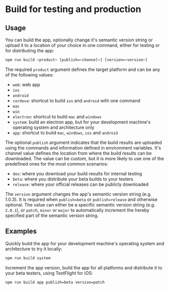# Build for testing and production

## Usage

You can build the app, optionally change it's semantic version string or upload it to a location of your choice in one command, either for testing or for distributing the app:

```bash
npm run build <product> [publish=<channel>] [version=<version>]
```

The required `product` argument defines the target platform and can be any of the following values:

* `web`: web app
* `ios`
* `android`
* `cordova`: shortcut to build `ios` and `android` with one command
* `mac`
* `win`
* `electron`: shortcut to build `mac` and `windows`
* `system`: build an electron app, but for your development machine's operating system and architecture only
* `app`: shortcut to build `mac`, `windows`, `ios` and `android`

The optional `publish` argument indicates that the build results are uploaded using the commands and information defined in environment variables. It's channel value defines the location from where the build results can be downloaded. The value can be custom, but it is more likely to use one of the predefined ones for the most common scenarios:

* `dev`: where you download your build results for internal testing
* `beta`: where you distribute your beta builds to your testers
* `release`: where your official releases can be publicly downloaded

The `version` argument changes the app's semantic version string (e.g. 1.0.3). It is required when `publish=beta` or `publish=release` and otherwise optional. The value can either be a specific semantic version string (e.g. `2.0.1`), or `patch`, `minor` or `major` to automatically increment the hereby specified part of the semantic version string.

## Examples

Quickly build the app for your development machine's operating system and architecture to try it locally:

```bash
npm run build system
```

Increment the app version, build the app for all platforms and distribute it to your beta testers, using TestFlight for iOS:

```bash
npm run build app publish=beta version=patch
```
